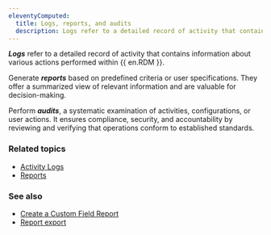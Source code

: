 ```yaml
---
eleventyComputed:
  title: Logs, reports, and audits
  description: Logs refer to a detailed record of activity that contains information about various actions performed within {{ en.RDM }}.
---
```

***Logs*** refer to a detailed record of activity that contains information about various actions performed within {{ en.RDM }}.

Generate ***reports*** based on predefined criteria or user specifications. They offer a summarized view of relevant information and are valuable for decision-making. 

Perform ***audits***, a systematic examination of activities, configurations, or user actions. It ensures compliance, security, and accountability by reviewing and verifying that operations conform to established standards. 

### Related topics
* [Activity Logs](/rdm/commands/reports/activity-logs/)
* [Reports](/rdm/commands/reports/)

### See also
* [Create a Custom Field Report](/powershell/rdm-powershell/create-custom-field-report/)
* [Report export](/rdm/commands/reports/export/)
